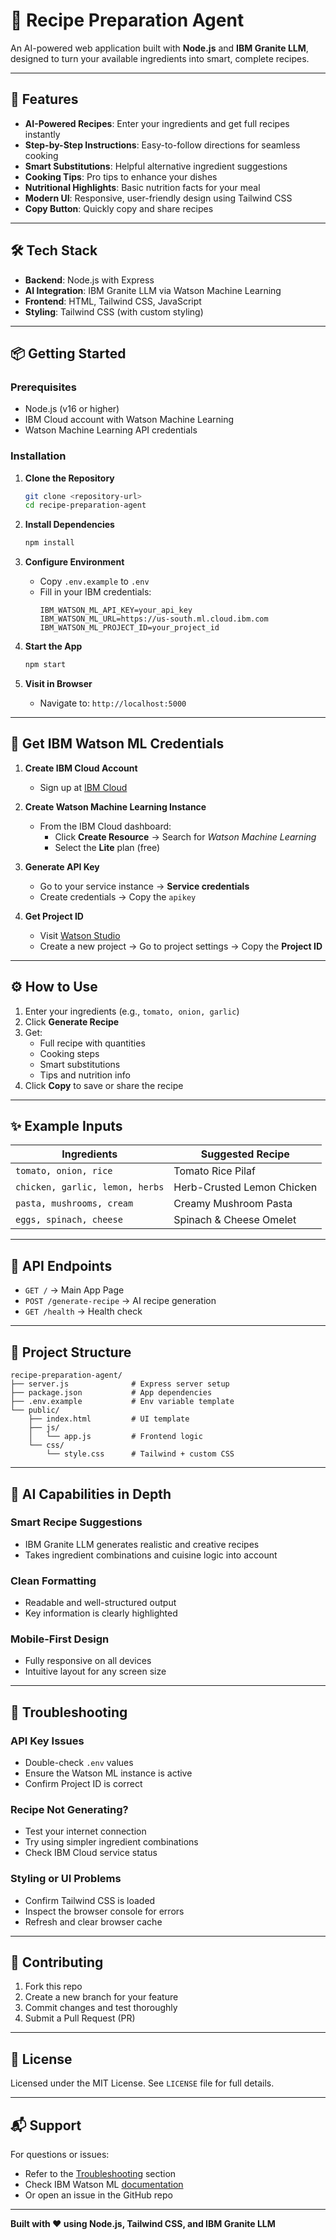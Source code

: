 
# 🍳 Recipe Preparation Agent

An AI-powered web application built with **Node.js** and **IBM Granite LLM**, designed to turn your available ingredients into smart, complete recipes.

---

## 🚀 Features

- **AI-Powered Recipes**: Enter your ingredients and get full recipes instantly  
- **Step-by-Step Instructions**: Easy-to-follow directions for seamless cooking  
- **Smart Substitutions**: Helpful alternative ingredient suggestions  
- **Cooking Tips**: Pro tips to enhance your dishes  
- **Nutritional Highlights**: Basic nutrition facts for your meal  
- **Modern UI**: Responsive, user-friendly design using Tailwind CSS  
- **Copy Button**: Quickly copy and share recipes  

---

## 🛠️ Tech Stack

- **Backend**: Node.js with Express  
- **AI Integration**: IBM Granite LLM via Watson Machine Learning  
- **Frontend**: HTML, Tailwind CSS, JavaScript  
- **Styling**: Tailwind CSS (with custom styling)

---

## 📦 Getting Started

### Prerequisites

- Node.js (v16 or higher)  
- IBM Cloud account with Watson Machine Learning  
- Watson Machine Learning API credentials

### Installation

1. **Clone the Repository**
   ```bash
   git clone <repository-url>
   cd recipe-preparation-agent
   ```

2. **Install Dependencies**
   ```bash
   npm install
   ```

3. **Configure Environment**
   - Copy `.env.example` to `.env`
   - Fill in your IBM credentials:
     ```
     IBM_WATSON_ML_API_KEY=your_api_key
     IBM_WATSON_ML_URL=https://us-south.ml.cloud.ibm.com
     IBM_WATSON_ML_PROJECT_ID=your_project_id
     ```

4. **Start the App**
   ```bash
   npm start
   ```

5. **Visit in Browser**
   - Navigate to: `http://localhost:5000`

---

## 🔐 Get IBM Watson ML Credentials

1. **Create IBM Cloud Account**
   - Sign up at [IBM Cloud](https://cloud.ibm.com/)

2. **Create Watson Machine Learning Instance**
   - From the IBM Cloud dashboard:  
     - Click **Create Resource** → Search for *Watson Machine Learning*  
     - Select the **Lite** plan (free)

3. **Generate API Key**
   - Go to your service instance → **Service credentials**  
   - Create credentials → Copy the `apikey`

4. **Get Project ID**
   - Visit [Watson Studio](https://dataplatform.cloud.ibm.com/)  
   - Create a new project → Go to project settings → Copy the **Project ID**

---

## ⚙️ How to Use

1. Enter your ingredients (e.g., `tomato, onion, garlic`)  
2. Click **Generate Recipe**  
3. Get:
   - Full recipe with quantities  
   - Cooking steps  
   - Smart substitutions  
   - Tips and nutrition info  
4. Click **Copy** to save or share the recipe

---

## ✨ Example Inputs

| Ingredients                        | Suggested Recipe               |
|-----------------------------------|--------------------------------|
| `tomato, onion, rice`             | Tomato Rice Pilaf              |
| `chicken, garlic, lemon, herbs`   | Herb-Crusted Lemon Chicken     |
| `pasta, mushrooms, cream`         | Creamy Mushroom Pasta          |
| `eggs, spinach, cheese`           | Spinach & Cheese Omelet        |

---

## 📡 API Endpoints

- `GET /` → Main App Page  
- `POST /generate-recipe` → AI recipe generation  
- `GET /health` → Health check

---

## 📁 Project Structure

```
recipe-preparation-agent/
├── server.js              # Express server setup
├── package.json           # App dependencies
├── .env.example           # Env variable template
└── public/
    ├── index.html         # UI template
    ├── js/
    │   └── app.js         # Frontend logic
    └── css/
        └── style.css      # Tailwind + custom CSS
```

---

## 🧠 AI Capabilities in Depth

### Smart Recipe Suggestions
- IBM Granite LLM generates realistic and creative recipes
- Takes ingredient combinations and cuisine logic into account

### Clean Formatting
- Readable and well-structured output
- Key information is clearly highlighted

### Mobile-First Design
- Fully responsive on all devices
- Intuitive layout for any screen size

---

## 🧩 Troubleshooting

### API Key Issues
- Double-check `.env` values  
- Ensure the Watson ML instance is active  
- Confirm Project ID is correct

### Recipe Not Generating?
- Test your internet connection  
- Try using simpler ingredient combinations  
- Check IBM Cloud service status

### Styling or UI Problems
- Confirm Tailwind CSS is loaded  
- Inspect the browser console for errors  
- Refresh and clear browser cache

---

## 🤝 Contributing

1. Fork this repo  
2. Create a new branch for your feature  
3. Commit changes and test thoroughly  
4. Submit a Pull Request (PR)

---

## 📄 License

Licensed under the MIT License. See `LICENSE` file for full details.

---

## 📬 Support

For questions or issues:  
- Refer to the [Troubleshooting](#-troubleshooting) section  
- Check IBM Watson ML [documentation](https://cloud.ibm.com/docs/watson-machine-learning)  
- Or open an issue in the GitHub repo

---

**Built with ❤️ using Node.js, Tailwind CSS, and IBM Granite LLM**
